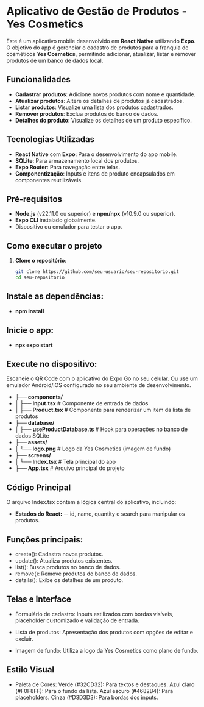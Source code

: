 # Aplicativo de Gestão de Produtos - Yes Cosmetics

Este é um aplicativo mobile desenvolvido em **React Native** utilizando **Expo**. O objetivo do app é gerenciar o cadastro de produtos para a franquia de cosméticos **Yes Cosmetics**, permitindo adicionar, atualizar, listar e remover produtos de um banco de dados local.

## Funcionalidades

- **Cadastrar produtos**: Adicione novos produtos com nome e quantidade.
- **Atualizar produtos**: Altere os detalhes de produtos já cadastrados.
- **Listar produtos**: Visualize uma lista dos produtos cadastrados.
- **Remover produtos**: Exclua produtos do banco de dados.
- **Detalhes do produto**: Visualize os detalhes de um produto específico.

## Tecnologias Utilizadas

- **React Native** com **Expo**: Para o desenvolvimento do app mobile.
- **SQLite**: Para armazenamento local dos produtos.
- **Expo Router**: Para navegação entre telas.
- **Componentização**: Inputs e itens de produto encapsulados em componentes reutilizáveis.

## Pré-requisitos

- **Node.js** (v22.11.0 ou superior) e **npm/npx** (v10.9.0 ou superior).
- **Expo CLI** instalado globalmente.
- Dispositivo ou emulador para testar o app.

## Como executar o projeto

1. **Clone o repositório**:
   ```bash
   git clone https://github.com/seu-usuario/seu-repositorio.git
   cd seu-repositorio

## Instale as dependências:

- **npm install**
## Inicie o app:

- **npx expo start**
## Execute no dispositivo:

Escaneie o QR Code com o aplicativo do Expo Go no seu celular.
Ou use um emulador Android/iOS configurado no seu ambiente de desenvolvimento.

- **├── components/**
- **│   ├── Input.tsx**         # Componente de entrada de dados
- **│   ├── Product.tsx**       # Componente para renderizar um item da lista de produtos
- **├── database/**
- **│   ├── useProductDatabase.ts**  # Hook para operações no banco de dados SQLite
- **├── assets/**
- **│   └── logo.png**          # Logo da Yes Cosmetics (imagem de fundo)
- **├── screens/**
- **│   └── Index.tsx**        # Tela principal do app
- **├── App.tsx**              # Arquivo principal do projeto

## Código Principal
O arquivo Index.tsx contém a lógica central do aplicativo, incluindo:

- **Estados do React:**
-- id, name, quantity e search para manipular os produtos.
## Funções principais:
- create(): Cadastra novos produtos.
- update(): Atualiza produtos existentes.
- list(): Busca produtos no banco de dados.
- remove(): Remove produtos do banco de dados.
- details(): Exibe os detalhes de um produto.
## Telas e Interface
- Formulário de cadastro: Inputs estilizados com bordas visíveis, placeholder customizado e validação de entrada.

- Lista de produtos: Apresentação dos produtos com opções de editar e excluir.

- Imagem de fundo: Utiliza a logo da Yes Cosmetics como plano de fundo.

## Estilo Visual
- Paleta de Cores:
Verde (#32CD32): Para textos e destaques.
Azul claro (#F0F8FF): Para o fundo da lista.
Azul escuro (#4682B4): Para placeholders.
Cinza (#D3D3D3): Para bordas dos inputs.

